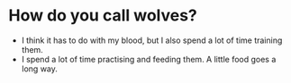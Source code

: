 # How do you call wolves?
- I think it has to do with my blood, but I also spend a lot of time training them.
- I spend a lot of time practising and feeding them. A little food goes a long way.
